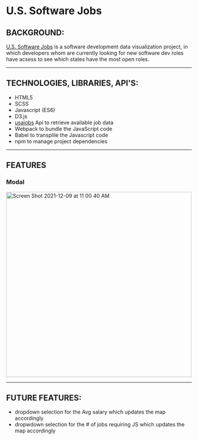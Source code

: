 # U.S. Software Jobs

## BACKGROUND:

[U.S. Software Jobs](https://apgupta3091.github.io/U.S.-Software-Jobs/)
is a software development data visualization project,
in which developers whom are currently looking for new software dev 
roles have acsess to see which states have the most open roles. 

-----------------------------------------------------------------------------

## TECHNOLOGIES, LIBRARIES, API'S:

- HTML5
- SCSS
- Javascript (ES6)
- D3.js
- [usajobs](https://developer.usajobs.gov/) Api to retrieve available job data
- Webpack to bundle the JavaScript code
- Babel to transplile the Javascript code
- npm to manage project dependencies

-----------------------------------------------------------------------------
## FEATURES

### Modal
<img width="503" alt="Screen Shot 2021-12-09 at 11 00 40 AM" src="https://user-images.githubusercontent.com/53449807/145431863-e511762d-5e1c-485b-9ac2-d578fade078f.png">



-----------------------------------------------------------------------------

## FUTURE FEATURES:

- dropdown selection for the Avg salary which updates the map accordingly
- dropwdown selection for the # of jobs requiring JS which updates the map accordingly

